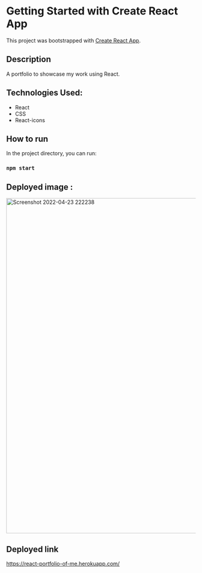 # Getting Started with Create React App

This project was bootstrapped with [Create React App](https://github.com/facebook/create-react-app).

## Description

A portfolio to showcase my work using React.

## Technologies Used:

- React
- CSS
- React-icons

## How to run

In the project directory, you can run:

### `npm start`

## Deployed image :

<img width="892" alt="Screenshot 2022-04-23 222238" src="https://user-images.githubusercontent.com/95283510/164946330-8f6b322f-dd71-4f92-baba-6b91726eb51a.png">

## Deployed link

https://react-portfolio-of-me.herokuapp.com/
